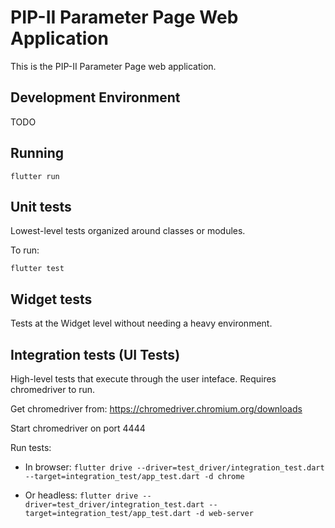 # PIP-II Parameter Page Web Application

This is the PIP-II Parameter Page web application. 

## Development Environment

TODO

## Running

`flutter run`

## Unit tests

Lowest-level tests organized around classes or modules.

To run:

`flutter test`

## Widget tests

Tests at the Widget level without needing a heavy environment.

## Integration tests (UI Tests)

High-level tests that execute through the user inteface.  Requires chromedriver to run.

Get chromedriver from: https://chromedriver.chromium.org/downloads

Start chromedriver on port 4444

Run tests:

* In browser: `flutter drive --driver=test_driver/integration_test.dart --target=integration_test/app_test.dart -d chrome`

* Or headless: `flutter drive --driver=test_driver/integration_test.dart --target=integration_test/app_test.dart -d web-server`
